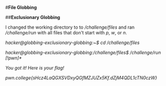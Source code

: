 #**File Globbing**

##**Exclusionary Globbing**

I changed the working directory to to _/challenge/files_ and ran _/challenge/run_ with all files that don't start with _p_, _w_, or _n_.

_hacker@globbing-exclusionary-globbing:~$ cd /challenge/files_

_hacker@globbing-exclusionary-globbing:/challenge/files$ /challenge/run \[!pwn\]\*_

_You got it! Here is your flag!_

_pwn.college{sHcz4LaQGXSVDxyQGfMZJUZx5Kf.dZjM4QDL1cTN0czW}_

